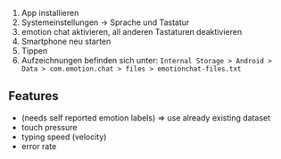 1. App installieren
2. Systemeinstellungen -> Sprache und Tastatur
3. emotion chat aktivieren, all anderen Tastaturen deaktivieren
4. Smartphone neu starten
5. Tippen
6. Aufzeichnungen befinden sich unter:
`Internal Storage > Android > Data > com.emotion.chat > files > emotionchat-files.txt `

## Features
- (needs self reported emotion labels) => use already existing dataset
- touch pressure
- typing speed (velocity)
- error rate